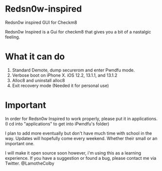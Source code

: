 # Redsn0w-inspired
Redsn0w inspired GUI for Checkm8

Redsn0w Inspired is a Gui for checkm8 that gives you a bit of a nastalgic feeling.

# What it can do
 1. Standard Demote, dump securerom and enter Pwndfu mode.
 2. Verbose boot on iPhone X. iOS 12.2, 13.1.1, and 13.1.2
 3. Alloc8 and uninstall alloc8
 4. Exit recovery mode (Needed it for personal use)
 
# Important
In order for Redsn0w Inspired to work properly, please put it in applications. (I cd into "applications" to get into iPwndfu's folder)


I plan to add more eventually but don't have much time with school in the way. Updates will hopefully come every weekend. Whether their small or an important one.

I will make it open source soon however, i'm using this as a learning experience. If you have a suggestion or found a bug, please contact me via Twitter. @LamotheColby
